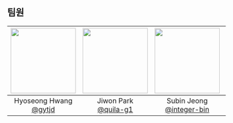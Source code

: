 ## 팀원
|<img src="https://avatars.githubusercontent.com/u/101933437?v=4" width="150" height="150"/>|<img src="https://avatars.githubusercontent.com/u/100333575?v=4" width="150" height="150"/>|<img src="https://avatars.githubusercontent.com/u/75315461?v=4" width="150" height="150"/>|<img src="https://avatars.githubusercontent.com/u/70875049?v=4" width="150" height="150"/>|
|:-:|:-:|:-:|:-:|
|Hyoseong Hwang<br/>[@gytjd](https://github.com/gytjd)|Jiwon Park<br/>[@quila-g1](https://github.com/quila-g1)|Subin Jeong<br/>[@integer-bin](https://github.com/integer-bin)|Jinsoo Park<br/>[@jinny908](https://github.com/jinny908)|Seungho Lee<br/>[@nareunhang](https://github.com/nareunhang)|Hyunseok Ku<br/>[@OZMOHYNSK](https://github.com/OZMOHYNSK)|Gaeul Seo<br/>[@Gaeul12345](https://github.com/Gaeul12345)|
